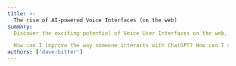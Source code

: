 ```yaml
---
title: >-
  The rise of AI-powered Voice Interfaces (on the web)
summary:
  Discover the exciting potential of Voice User Interfaces on the web, now enhanced with AI. Join me as we explore features and learn how to create your own Jarvis (or KIT for the older crowd)! We'll revisit some cool web APIs, mix them with AI, and make an awesome Voice experience!

  How can I improve the way someone interacts with ChatGPT? How can I make it feel more natural than a dreadful “chatbot”? Can I create something cool? Those were some of the questions I asked myself recently while building an AI-powered chat interface. I’ll take you through what I build, how, and most importantly, why.
authors: ['dave-bitter']
---
```

